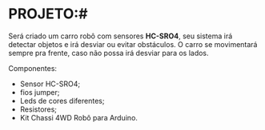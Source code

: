 # PROJETO:#

Será criado um carro robô com sensores  **HC-SRO4**, seu sistema irá detectar objetos e irá desviar ou evitar obstáculos. O carro se movimentará sempre pra frente, caso não possa irá desviar para os lados.

Componentes:

- Sensor HC-SRO4;
- fios jumper;
- Leds de cores diferentes;
- Resistores;
- Kit Chassi 4WD Robô para Arduino.



